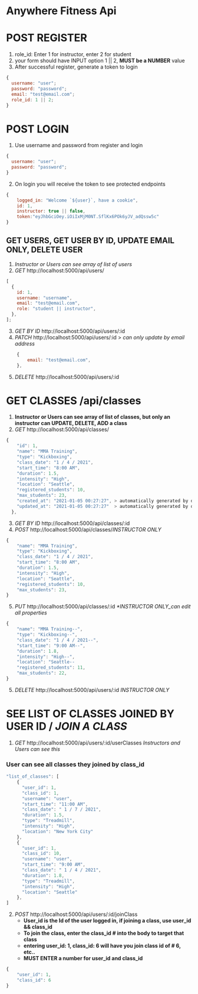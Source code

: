 # Anywhere Fitness Api

# POST REGISTER

1. role_id: Enter 1 for instructor, enter 2 for student
2. your form should have INPUT option 1 || 2, **MUST be a NUMBER** value
3. After successful register, generate a token to login

```javascript
{
  username: "user";
  password: "password";
  email: "test@email.com";
  role_id: 1 || 2;
}
```

# POST LOGIN

1. Use username and password from register and login

```javascript
{
  username: "user";
  password: "password";
}
```

2. On login you will receive the token to see protected endpoints

```javascript
{
    logged_in: "Welcome `${user}`, have a cookie",
    id: 1,
    instructor: true || false,
    token:"eyJhbGciOey.iOiIxMjM0NT.SflKx6POk6yJV_adQssw5c"
}
```

## GET USERS, GET USER BY ID, UPDATE EMAIL ONLY, DELETE USER

1. _Instructor or Users can see array of list of users_
2. _GET_ http://localhost:5000/api/users/

```javascript
[
  {
    id: 1,
    username: "username",
    email: "test@email.com",
    role: "student || instructor",
  },
];
```

3. _GET BY ID_ http://localhost:5000/api/users/:id
4. _PATCH_ http://localhost:5000/api/users/:id > _can only update by email address_

```javascript
    {
        email: "test@email.com",
    },
```

5. _DELETE_ http://localhost:5000/api/users/:id

# GET CLASSES /api/classes

1. **Instructor or Users can see array of list of classes, but only an instructor can UPDATE, DELETE, ADD a class**
2. _GET_ http://localhost:5000/api/classes/

```javascript
{
    "id": 1,
    "name": "MMA Training",
    "type": "Kickboxing",
    "class_date": "1 / 4 / 2021",
    "start_time": "8:00 AM",
    "duration": 1.5,
    "intensity": "High",
    "location": "Seattle",
    "registered_students": 10,
    "max_students": 23,
    "created_at": "2021-01-05 00:27:27", > automatically generated by database, DO NOT add to form
    "updated_at": "2021-01-05 00:27:27"  > automatically generated by database, DO NOT add to form
  },
```

3. _GET BY ID_ http://localhost:5000/api/classes/:id
4. _POST_ http://localhost:5000/api/classes/_*INSTRUCTOR ONLY*_

```javascript
{
    "name": "MMA Training",
    "type": "Kickboxing",
    "class_date": "1 / 4 / 2021",
    "start_time": "8:00 AM",
    "duration": 1.5,
    "intensity": "High",
    "location": "Seattle",
    "registered_students": 10,
    "max_students": 23,
}
```

5. _PUT_ http://localhost:5000/api/classes/:id _\**INSTRUCTOR ONLY*\_can edit all properties_

```javascript
{
    "name": "MMA Training--",
    "type": "Kickboxing--",
    "class_date": "1 / 4 / 2021--",
    "start_time": "9:00 AM--",
    "duration": 1.8,
    "intensity": "High--",
    "location": "Seattle--
    "registered_students": 11,
    "max_students": 22,
}
```

5. _DELETE_ http://localhost:5000/api/users/:id _*INSTRUCTOR ONLY*_

# SEE LIST OF CLASSES JOINED BY USER ID / _JOIN A CLASS_

1. _GET_ http://localhost:5000/api/users/:id/userClasses _Instructors and Users can see this_

### User can see all classes they joined by **class_id**

```javascript
"list_of_classes": [
    {
      "user_id": 1,
      "class_id": 1,
      "username": "user",
      "start_time": "11:00 AM",
      "class_date": " 1 / 7 / 2021",
      "duration": 1.5,
      "type": "Treadmill",
      "intensity": "High",
      "location": "New York City"
    },
    {
      "user_id": 1,
      "class_id": 10,
      "username": "user",
      "start_time": "9:00 AM",
      "class_date": " 1 / 4 / 2021",
      "duration": 1.8,
      "type": "Treadmill",
      "intensity": "High",
      "location": "Seattle"
    },
]
```

2. _POST_ http://localhost:5000/api/users/:id/joinClass
   - **User_id is the Id of the user logged in, if joining a class, use user_id && class_id**
   - **To join the class, enter the class_id # into the body to target that class**
   - **entering user_id: 1, class_id: 6 will have you join class id of # 6, etc..**
   - **MUST ENTER a number for user_id and class_id**

```javascript
{
	"user_id": 1,
	"class_id": 6
}
```
